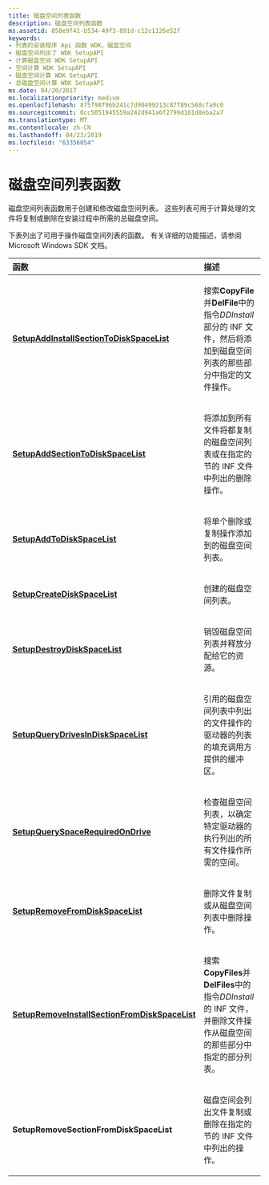```yaml
---
title: 磁盘空间列表函数
description: 磁盘空间列表函数
ms.assetid: 850e9f41-b534-49f3-891d-c12c1126e52f
keywords:
- 列表的安装程序 Api 函数 WDK，磁盘空间
- 磁盘空间列出了 WDK SetupAPI
- 计算磁盘空间 WDK SetupAPI
- 空间计算 WDK SetupAPI
- 磁盘空间计算 WDK SetupAPI
- 总磁盘空间计算 WDK SetupAPI
ms.date: 04/20/2017
ms.localizationpriority: medium
ms.openlocfilehash: 875f98f96b241c7d90499213c87f89c568cfa9c0
ms.sourcegitcommit: 0cc5051945559a242d941a6f2799d161d8eba2a7
ms.translationtype: MT
ms.contentlocale: zh-CN
ms.lasthandoff: 04/23/2019
ms.locfileid: "63356054"
---
```

# <a name="disk-space-list-functions"></a>磁盘空间列表函数





磁盘空间列表函数用于创建和修改磁盘空间列表。 这些列表可用于计算处理的文件将复制或删除在安装过程中所需的总磁盘空间。

下表列出了可用于操作磁盘空间列表的函数。 有关详细的功能描述，请参阅 Microsoft Windows SDK 文档。

<table>
<colgroup>
<col width="50%" />
<col width="50%" />
</colgroup>
<thead>
<tr class="header">
<th align="left">函数</th>
<th align="left">描述</th>
</tr>
</thead>
<tbody>
<tr class="odd">
<td align="left"><p><a href="https://msdn.microsoft.com/library/windows/desktop/aa376978" data-raw-source="[&lt;strong&gt;SetupAddInstallSectionToDiskSpaceList&lt;/strong&gt;](https://msdn.microsoft.com/library/windows/desktop/aa376978)"><strong>SetupAddInstallSectionToDiskSpaceList</strong></a></p></td>
<td align="left"><p>搜索<strong>CopyFile</strong>并<strong>DelFile</strong>中的指令<em>DDInstall</em>部分的 INF 文件，然后将添加到磁盘空间列表的那些部分中指定的文件操作。</p></td>
</tr>
<tr class="even">
<td align="left"><p><a href="https://msdn.microsoft.com/library/windows/desktop/aa376979" data-raw-source="[&lt;strong&gt;SetupAddSectionToDiskSpaceList&lt;/strong&gt;](https://msdn.microsoft.com/library/windows/desktop/aa376979)"><strong>SetupAddSectionToDiskSpaceList</strong></a></p></td>
<td align="left"><p>将添加到所有文件将都复制的磁盘空间列表或在指定的节的 INF 文件中列出的删除操作。</p></td>
</tr>
<tr class="odd">
<td align="left"><p><a href="https://msdn.microsoft.com/library/windows/desktop/aa376980" data-raw-source="[&lt;strong&gt;SetupAddToDiskSpaceList&lt;/strong&gt;](https://msdn.microsoft.com/library/windows/desktop/aa376980)"><strong>SetupAddToDiskSpaceList</strong></a></p></td>
<td align="left"><p>将单个删除或复制操作添加到的磁盘空间列表。</p></td>
</tr>
<tr class="even">
<td align="left"><p><a href="https://msdn.microsoft.com/library/windows/desktop/aa376991" data-raw-source="[&lt;strong&gt;SetupCreateDiskSpaceList&lt;/strong&gt;](https://msdn.microsoft.com/library/windows/desktop/aa376991)"><strong>SetupCreateDiskSpaceList</strong></a></p></td>
<td align="left"><p>创建的磁盘空间列表。</p></td>
</tr>
<tr class="odd">
<td align="left"><p><a href="https://msdn.microsoft.com/library/windows/desktop/aa376995" data-raw-source="[&lt;strong&gt;SetupDestroyDiskSpaceList&lt;/strong&gt;](https://msdn.microsoft.com/library/windows/desktop/aa376995)"><strong>SetupDestroyDiskSpaceList</strong></a></p></td>
<td align="left"><p>销毁磁盘空间列表并释放分配给它的资源。</p></td>
</tr>
<tr class="even">
<td align="left"><p><a href="https://msdn.microsoft.com/library/windows/desktop/aa377414" data-raw-source="[&lt;strong&gt;SetupQueryDrivesInDiskSpaceList&lt;/strong&gt;](https://msdn.microsoft.com/library/windows/desktop/aa377414)"><strong>SetupQueryDrivesInDiskSpaceList</strong></a></p></td>
<td align="left"><p>引用的磁盘空间列表中列出的文件操作的驱动器的列表的填充调用方提供的缓冲区。</p></td>
</tr>
<tr class="odd">
<td align="left"><p><a href="https://msdn.microsoft.com/library/windows/desktop/aa377420" data-raw-source="[&lt;strong&gt;SetupQuerySpaceRequiredOnDrive&lt;/strong&gt;](https://msdn.microsoft.com/library/windows/desktop/aa377420)"><strong>SetupQuerySpaceRequiredOnDrive</strong></a></p></td>
<td align="left"><p>检查磁盘空间列表，以确定特定驱动器的执行列出的所有文件操作所需的空间。</p></td>
</tr>
<tr class="even">
<td align="left"><p><a href="https://msdn.microsoft.com/library/windows/desktop/aa377430" data-raw-source="[&lt;strong&gt;SetupRemoveFromDiskSpaceList&lt;/strong&gt;](https://msdn.microsoft.com/library/windows/desktop/aa377430)"><strong>SetupRemoveFromDiskSpaceList</strong></a></p></td>
<td align="left"><p>删除文件复制或从磁盘空间列表中删除操作。</p></td>
</tr>
<tr class="odd">
<td align="left"><p><a href="https://msdn.microsoft.com/library/windows/desktop/aa377432" data-raw-source="[&lt;strong&gt;SetupRemoveInstallSectionFromDiskSpaceList&lt;/strong&gt;](https://msdn.microsoft.com/library/windows/desktop/aa377432)"><strong>SetupRemoveInstallSectionFromDiskSpaceList</strong></a></p></td>
<td align="left"><p>搜索<strong>CopyFiles</strong>并<strong>DelFiles</strong>中的指令<em>DDInstall</em>的 INF 文件，并删除文件操作从磁盘空间的那些部分中指定的部分列表。</p></td>
</tr>
<tr class="even">
<td align="left"><p><strong>SetupRemoveSectionFromDiskSpaceList</strong></p></td>
<td align="left"><p>磁盘空间会列出文件复制或删除在指定的节的 INF 文件中列出的操作。</p></td>
</tr>
</tbody>
</table>

 

 

 





